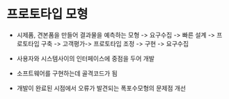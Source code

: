 # 프로토타입 모형
* 시제품, 견본품을 만들어 결과물을 예측하는 모형
-> 요구수집 -> 빠른 설계 -> 프로토타입 구축 -> 고객평가-> 프로토타입 조정 -> 구현 -> 요구수집

* 사용자와 시스템사이의 인터페이스에 중점을 두어 개발
* 소프트웨어를 구현하는데 골격코드가 됨
* 개발이 완료된 시점에서 오류가 발견되는 폭포수모형의 문제점 개선